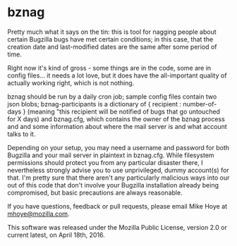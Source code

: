 # bznag

Pretty much what it says on the tin: this is tool for nagging people about 
certain Bugzilla bugs have met certain conditions; in this case, that the 
creation date and last-modified dates are the same after some period of time.

Right now it's kind of gross - some things are in the code, some are in config
files... it needs a lot love, but it does have the all-important quality of
actually working right, which is not nothing.

bznag should be run by a daily cron job; sample config files contain two
json blobs; bznag-participants is a dictionary of { recipient : number-of-days }
(meaning "this recipient will be notified of bugs that go untouched for X days)
and bznag.cfg, which contains the owner of the bznag process and and some
information about where the mail server is and what account talks to it. 

Depending on your setup, you may need a username and password for both Bugzilla
and your mail server in plaintext in bznag.cfg. While filesystem permissions
should protect you from any particular disaster there, I nevertheless strongly
advise you to use unprivileged, dummy account(s) for that. I'm pretty sure that
there aren't any particularly malicious ways into our out of this code that
don't involve your Bugzilla installation already being compromised, but basic
precautions are always reasonable.

If you have questions, feedback or pull requests, please email Mike Hoye at 
mhoye@mozilla.com.

This software was released under the Mozilla Public License, version 2.0 or 
current latest, on April 18th, 2016.

